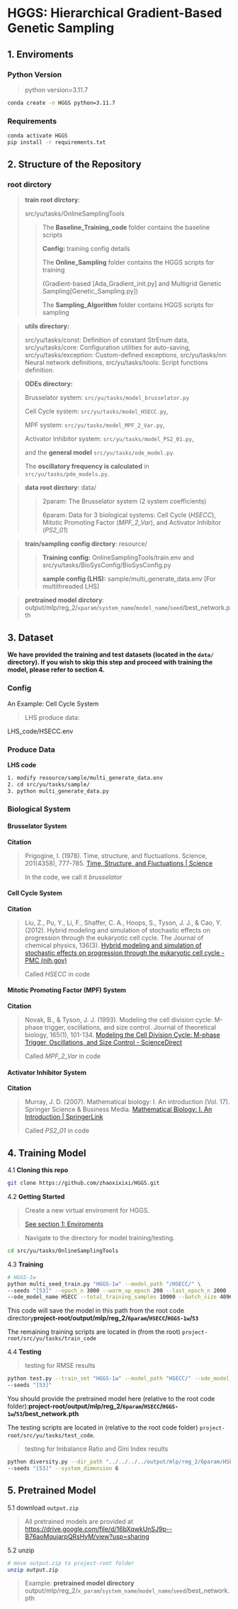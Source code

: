 # HGGS: Hierarchical Gradient-Based Genetic Sampling

## 1. Enviroments

### Python Version

> python version=3.11.7

```bash
conda create -n HGGS python=3.11.7
```

### Requirements

```bash
conda activate HGGS
pip install -r requirements.txt
```

## 2. Structure of the Repository

### root dirctory

> **train root dirctory**: 
>
> src/yu/tasks/OnlineSamplingTools
>
> > The **Baseline_Training_code** folder contains the baseline scripts
> >
> > **Config:** training config details
> >
> > The **Online_Sampling** folder contains the HGGS scripts for training
> >
> > (Gradient-based [Ada_Gradient_init.py] and Multigrid Genetic Sampling[Genetic_Sampling.py])
> >
> > The **Sampling_Algorithm** folder contains HGGS scripts for sampling

> **utils directory:**
>
> src/yu/tasks/const: Definition of constant StrEnum data, 
> src/yu/tasks/core: Configuration utilities for auto-saving, 
> src/yu/tasks/exception: Custom-defined exceptions, 
> src/yu/tasks/nn: Neural network definitions, 
> src/yu/tasks/tools: Script functions definition.

> **ODEs directory:**
>
> Brusselator system: `src/yu/tasks/model_brusselator.py `
>
> Cell Cycle system: `src/yu/tasks/model_HSECC.py`, 
>
> MPF system: `src/yu/tasks/model_MPF_2_Var.py`, 
>
> Activator Inhibitor system: `src/yu/tasks/model_PS2_01.py`, 
>
> and the **general model** `src/yu/tasks/ode_model.py`.
>
> The **oscillatory frequency is calculated** in `src/yu/tasks/pde_models.py`.

> **data root dirctory**: data/
>
> > 2param: The Brusselator system (2 system coefficients)
> >
> > 6param: Data for 3 biological systems: Cell Cycle (*HSECC*),  Mitotic Promoting Factor (*MPF_2_Var*), and Activator Inhibitor (*PS2_01*)

> **train/sampling config dirctory**: resource/
>
> > **Training config:** OnlineSamplingTools/train.env and src/yu/tasks/BioSysConfig/BioSysConfig.py
> >
> > **sample config (LHS):** sample/multi_generate_data.env [For multithreaded LHS]

> **pretrained model dirctory**: output/mlp/reg_2/`xparam`/`system_name`/`model_name`/`seed`/best_network.pth

## 3. Dataset

**We have provided the training and test datasets (located in the `data/` directory). If you wish to skip this step and proceed with training the model, please refer to section 4.**

### Config

An Example: Cell Cycle System

> LHS produce data: 

LHS_code/HSECC.env

### Produce Data

**LHS code**

```bash
1. modify resource/sample/multi_generate_data.env
2. cd src/yu/tasks/sample/
3. python multi_generate_data.py
```

### Biological System

#### Brusselator System

**Citation**

> Prigogine, I. (1978). Time, structure, and fluctuations. Science, 201(4358), 777-785.
> [Time, Structure, and Fluctuations | Science](https://www.science.org/doi/abs/10.1126/science.201.4358.777)
>
> In the code, we call it *brusselator*

#### Cell Cycle System

**Citation**

> Liu, Z., Pu, Y., Li, F., Shaffer, C. A., Hoops, S., Tyson, J. J., & Cao, Y. (2012). Hybrid modeling and simulation of stochastic effects on progression through the eukaryotic cell cycle. The Journal of chemical physics, 136(3).
> [Hybrid modeling and simulation of stochastic effects on progression through the eukaryotic cell cycle - PMC (nih.gov)](https://www.ncbi.nlm.nih.gov/pmc/articles/PMC3272065/)
>
> Called *HSECC* in code

#### Mitotic Promoting Factor (MPF) System

**Citation**

> Novak, B., & Tyson, J. J. (1993). Modeling the cell division cycle: M-phase trigger, oscillations, and size control. Journal of theoretical biology, 165(1), 101-134.
> [Modeling the Cell Division Cycle: M-phase Trigger, Oscillations, and Size Control - ScienceDirect](https://www.sciencedirect.com/science/article/abs/pii/S0022519383711793)
>
> Called *MPF_2_Var* in code

#### Activator Inhibitor System

**Citation**

> Murray, J. D. (2007). Mathematical biology: I. An introduction (Vol. 17). Springer Science & Business Media.
> [Mathematical Biology: I. An Introduction | SpringerLink](https://link.springer.com/book/10.1007/b98868)
>
> Called *PS2_01* in code

## 4. Training Model

4.1 **Cloning this repo**

```bash
git clone https://github.com/zhaoxixixi/HGGS.git
```

4.2 **Getting Started**

>
> Create a new virtual enviroment for HGGS. 
>
> [See section 1: Enviroments](#1-enviroments)

>
> Navigate to the directory for model training/testing.

```bash
cd src/yu/tasks/OnlineSamplingTools
```

4.3 **Training**

```bash
# HGGS-1w
python multi_seed_train.py "HGGS-1w" --model_path "/HSECC/" \
--seeds "[53]" --epoch_n 3000 --warm_up_epoch 200 --last_epoch_n 2000 --base_lr 0.0025 \
--ode_model_name HSECC --total_training_samples 10000 --batch_size 40960
```

This code will save the model in this path from the root code directory**project-root/output/mlp/reg_2/`6param`/`HSECC`/`HGGS-1w`/`53`**

The remaining training scripts are located in (from the root) `project-root/src/yu/tasks/train_code`

4.4 **Testing**

> testing for RMSE results

```bash
python test.py --train_set "HGGS-1w" --model_path "HSECC/" --ode_model_name "HSECC" \
--seeds "[53]"
```

You should provide the pretrained model here (relative to the root code folder):**project-root/output/mlp/reg_2/`6param`/`HSECC`/`HGGS-1w`/`53`/best_network.pth**

The testing scripts are located in (relative to the root code folder) `project-root/src/yu/tasks/test_code`.

> testing for Imbalance Ratio and Gini Index results

```bash
python diversity.py --dir_path "../../../../output/mlp/reg_2/6param/HSECC" --model_names "HGGS-1w" \
--seeds "[53]" --system_dimension 6
```

## 5. Pretrained Model

5.1 download `output.zip`

> All pretrained models are provided at https://drive.google.com/file/d/16bXqwkUnSJ9p--B76aoMqujarpQRsHyM/view?usp=sharing

5.2 unzip

```bash
# move output.zip to project-root folder 
unzip output.zip
```

> Example: **pretrained model directory** output/mlp/reg_2/`x_param`/`system_name`/`model_name`/`seed`/best_network.pth

